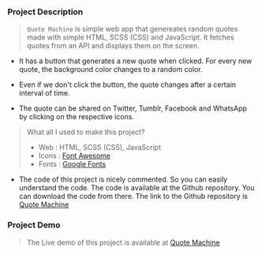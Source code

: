 ### Project Description

> `Quote Machine` is simple web app that genereates random quotes made with simple HTML, SCSS (CSS) and JavaScript. It fetches quotes from an API and displays them on the screen. 

+ It has a button that generates a new quote when clicked. For every new quote, the background color changes to a random color.

+ Even if we don't click the button, the quote changes after a certain interval of time. 

+ The quote can be shared on Twitter, Tumblr, Facebook and WhatsApp by clicking on the respective icons.

> What all I used to make this project?
> + Web : HTML, SCSS (CSS), JavaScript
> + Icons : [Font Awesome](https://fontawesome.com/)
> + Fonts : [Google Fonts](https://fonts.google.com/)

- The code of this project is nicely commented. So you can easily understand the code. The code is available at the Github repository. You can download the code from there. The link to the Github repository is [Quote Machine](https://github.com/mnk17arts/myWebProjects/tree/main/quote-machine)

### Project Demo

> The Live demo of this project is available at [Quote Machine](https://codepen.io/mnk17arts/full/PopaWgN)